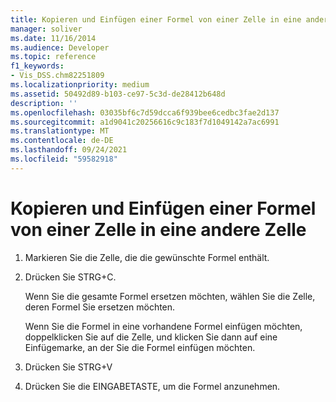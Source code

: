 ```yaml
---
title: Kopieren und Einfügen einer Formel von einer Zelle in eine andere Zelle
manager: soliver
ms.date: 11/16/2014
ms.audience: Developer
ms.topic: reference
f1_keywords:
- Vis_DSS.chm82251809
ms.localizationpriority: medium
ms.assetid: 50492d89-b103-ce97-5c3d-de28412b648d
description: ''
ms.openlocfilehash: 03035bf6c7d59dcca6f939bee6cedbc3fae2d137
ms.sourcegitcommit: a1d9041c20256616c9c183f7d1049142a7ac6991
ms.translationtype: MT
ms.contentlocale: de-DE
ms.lasthandoff: 09/24/2021
ms.locfileid: "59582918"
---
```

# <a name="copy-and-paste-a-formula-from-one-cell-into-another"></a>Kopieren und Einfügen einer Formel von einer Zelle in eine andere Zelle

1. Markieren Sie die Zelle, die die gewünschte Formel enthält.
    
2. Drücken Sie STRG+C.
    
    Wenn Sie die gesamte Formel ersetzen möchten, wählen Sie die Zelle, deren Formel Sie ersetzen möchten.
    
    Wenn Sie die Formel in eine vorhandene Formel einfügen möchten, doppelklicken Sie auf die Zelle, und klicken Sie dann auf eine Einfügemarke, an der Sie die Formel einfügen möchten.
    
3. Drücken Sie STRG+V
    
4. Drücken Sie die EINGABETASTE, um die Formel anzunehmen.
    

